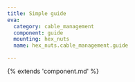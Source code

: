 ```yaml
---
title: Simple guide
eva:
  category: cable_management
  component: guide
  mounting: hex_nuts
  name: hex_nuts.cable_management.guide

---
```


{% extends 'component.md' %}
